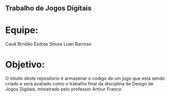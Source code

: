 ## Trabalho de Jogos Digitais

# Equipe:
Cauã Brndão
Esdras Sousa
Luan Barroso

# Objetivo:
O intuito deste repositorio é armazenar o código de um jogo que está sendo criado e será avaliado como o trabalho final da disciplina de Design de Jogos Digitais, ministrado pelo professor Arthur Franco
